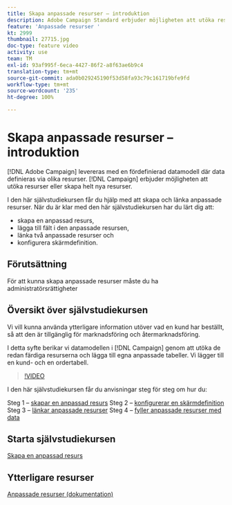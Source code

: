 ```yaml
---
title: Skapa anpassade resurser – introduktion
description: Adobe Campaign Standard erbjuder möjligheten att utöka resurserna eller skapa helt nya resurser. I den här självstudiekursen får du hjälp med att skapa och länka anpassade resurser.
feature: 'Anpassade resurser '
kt: 2999
thumbnail: 27715.jpg
doc-type: feature video
activity: use
team: TM
exl-id: 93af995f-6eca-4427-86f2-a8f63ae6b9c4
translation-type: tm+mt
source-git-commit: ada0b029245190f53d58fa93c79c161719bfe9fd
workflow-type: tm+mt
source-wordcount: '235'
ht-degree: 100%

---
```


# Skapa anpassade resurser – introduktion

[!DNL Adobe Campaign] levereras med en fördefinierad datamodell där data definieras via olika resurser. [!DNL Campaign] erbjuder möjligheten att utöka resurser eller skapa helt nya resurser.

I den här självstudiekursen får du hjälp med att skapa och länka anpassade resurser. När du är klar med den här självstudiekursen har du lärt dig att:

* skapa en anpassad resurs,
* lägga till fält i den anpassade resursen,
* länka två anpassade resurser och
* konfigurera skärmdefinition.

## Förutsättning

För att kunna skapa anpassade resurser måste du ha administratörsrättigheter

## Översikt över självstudiekursen

Vi vill kunna använda ytterligare information utöver vad en kund har beställt, så att den är tillgänglig för marknadsföring och återmarknadsföring.

I detta syfte berikar vi datamodellen i [!DNL Campaign] genom att utöka de redan färdiga resurserna och lägga till egna anpassade tabeller. Vi lägger till en kund- och en ordertabell.

>[!VIDEO](https://video.tv.adobe.com/v/27715?quality=9)

I den här självstudiekursen får du anvisningar steg för steg om hur du:

Steg 1 – [skapar en anpassad resurs](./creating-a-custom-resource.md)
Steg 2 – [konfigurerar en skärmdefinition](./configuring-a-screen-definition-for-a-custom-resource.md)
Steg 3 – [länkar anpassade resurser](./linking-custom-resources.md)
Steg 4 – [fyller anpassade resurser med data](./populate-custom-resources-with-data.md)

## Starta självstudiekursen

[Skapa en anpassad resurs](./creating-a-custom-resource.md)

## Ytterligare resurser

[Anpassade resurser (dokumentation)](https://experienceleague.adobe.com/docs/campaign-standard/using/working-with-apis/global-concepts/custom-resources.html?lang=sv)

